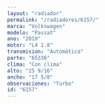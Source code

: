 ```yaml
---
layout: "radiador"
permalink: "/radiadores/6157/"
marca: "Volkswagen"
modelo: "Passat"
ano: "2019"
motor: "L4 1.8"
transmision: "Automática"
parte: "65336"
clima: "Con clima"
alto: "25 9/16"
ancho: "17 5/8"
observaciones: "Turbo"
id: "6157"
---
```


